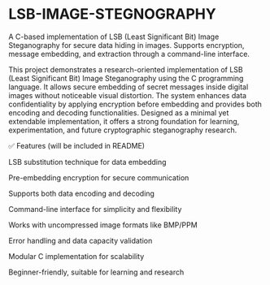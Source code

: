 # LSB-IMAGE-STEGNOGRAPHY
A C-based implementation of LSB (Least Significant Bit) Image Steganography for secure data hiding in images. Supports encryption, message embedding, and extraction through a command-line interface.




This project demonstrates a research-oriented implementation of LSB (Least Significant Bit) Image Steganography using the C programming language. It allows secure embedding of secret messages inside digital images without noticeable visual distortion. The system enhances data confidentiality by applying encryption before embedding and provides both encoding and decoding functionalities. Designed as a minimal yet extendable implementation, it offers a strong foundation for learning, experimentation, and future cryptographic steganography research.

✅ Features (will be included in README)

LSB substitution technique for data embedding

Pre-embedding encryption for secure communication

Supports both data encoding and decoding

Command-line interface for simplicity and flexibility

Works with uncompressed image formats like BMP/PPM

Error handling and data capacity validation

Modular C implementation for scalability

Beginner-friendly, suitable for learning and research
